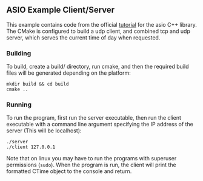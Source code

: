 ## ASIO Example Client/Server
This example contains code from the official [tutorial](https://think-async.com/Asio/asio-1.18.0/doc/asio/tutorial.html) for the asio C++ library. The CMake is configured to build a udp client, and combined tcp and udp server, which serves the current time of day when requested.

### Building
To build, create a build/ directory, run cmake, and then the required build files will be generated depending on the platform:
```shell
mkdir build && cd build
cmake ..
```

### Running
To run the program, first run the server executable, then run the client executable with a command line argument specifying the IP address of the server (This will be localhost):
```shell
./server
./client 127.0.0.1
```
Note that on linux you may have to run the programs with superuser permissions (`sudo`). When the program is run, the client will print the formatted CTime object to the console and return.
